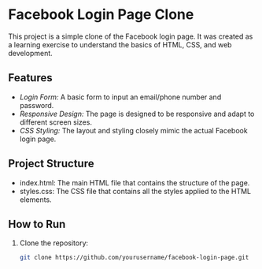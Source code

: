 # Facebook Login Page Clone

This project is a simple clone of the Facebook login page. It was created as a learning exercise to understand the basics of HTML, CSS, and web development.

## Features

- *Login Form:* A basic form to input an email/phone number and password.
- *Responsive Design:* The page is designed to be responsive and adapt to different screen sizes.
- *CSS Styling:* The layout and styling closely mimic the actual Facebook login page.

## Project Structure

- index.html: The main HTML file that contains the structure of the page.
- styles.css: The CSS file that contains all the styles applied to the HTML elements.

## How to Run

1. Clone the repository:
   ```bash
   git clone https://github.com/yourusername/facebook-login-page.git
